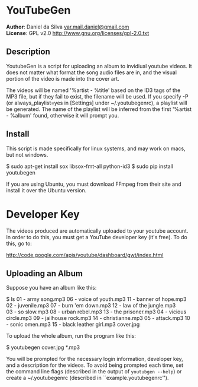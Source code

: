 
YouTubeGen
==========                                                       

**Author**: Daniel da Silva <var.mail.daniel@gmail.com>  
**License**: GPL v2.0 <http://www.gnu.org/licenses/gpl-2.0.txt>


Description
-----------

YoutubeGen is a script for uploading an album to invidiual youtube videos. It does not matter what format the song audio files are in, and the visual portion of the video is made into the cover art.

The videos will be named '%artist - %title' based on the ID3 tags of the MP3 file, but if they fail to exist, the filename will be used. If you specify -P (or always_playlist=yes in [Settings] under ~/.youtubegenrc), a playlist will be generated. The name of the playlist will be inferred from the first '%artist - %album' found, otherwise it will prompt you.

Install
-------

This script is made specifically for linux systems, and may work on macs, but not windows.

   $ sudo apt-get install sox libsox-fmt-all python-id3 
   $ sudo pip install youtubegen

If you are using Ubuntu, you must download FFmpeg from their site and install it over the Ubuntu version.

# Developer Key

The videos produced are automatically uploaded to your youtube account. In order to do this, you must get a YouTube developer key (it's free). To do this, go to:

   http://code.google.com/apis/youtube/dashboard/gwt/index.html

Uploading an Album
------------------

Suppose you have an album like this:

   $ ls
   01 - army song.mp3       06 - voice of youth.mp3  11 - banner of hope.mp3      
   02 - juvenile.mp3        07 - burn 'em down.mp3   12 - law of the jungle.mp3   
   03 - so slow.mp3         08 - urban rebel.mp3     13 - the prisoner.mp3
   04 - vicious circle.mp3  09 - jailhouse rock.mp3  14 - christianne.mp3
   05 - attack.mp3          10 - sonic omen.mp3      15 - black leather girl.mp3
   cover.jpg

To upload the whole album, run the program like this:

   $ youtubegen cover.jpg *.mp3

You will be prompted for the necessary login information, developer key, and a description for the videos. To avoid being prompted each time, set the command line flags (described in the output of ``youtubgen --help``) or create a ~/.youtubegenrc (described in ``example.youtubegenrc'').
